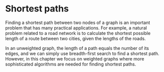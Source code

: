 # Shortest paths

Finding a shortest path between two nodes
of a graph
is an important problem that has many
practical applications.
For example, a natural problem related to a road network
is to calculate the shortest possible length of a route
between two cities, given the lengths of the roads.

In an unweighted graph, the length of a path equals
the number of its edges, and we can
simply use breadth-first search to find
a shortest path.
However, in this chapter we focus on
weighted graphs
where more sophisticated algorithms
are needed
for finding shortest paths.
